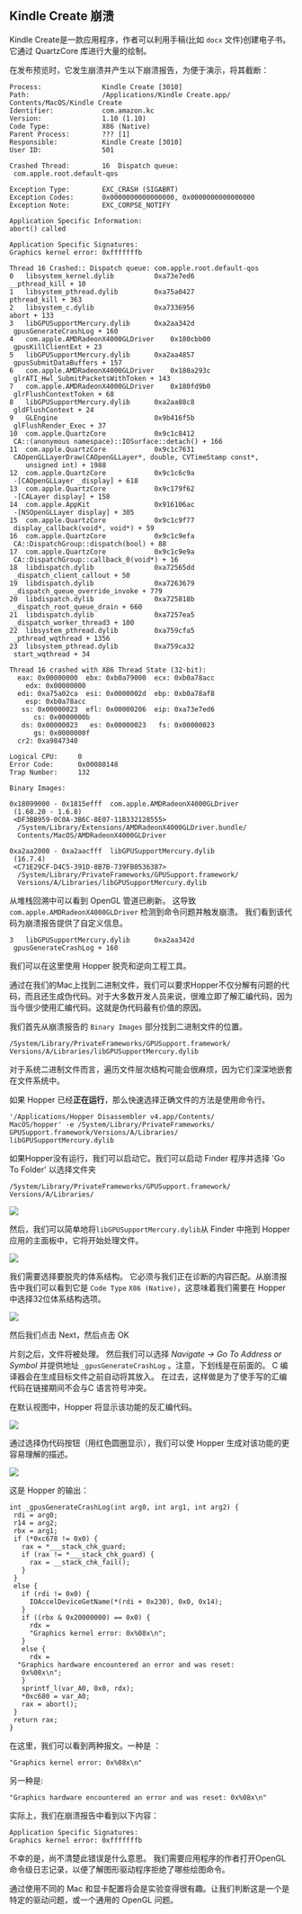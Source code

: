## Kindle Create 崩溃

Kindle Create是一款应用程序，作者可以利用手稿(比如 `docx` 文件)创建电子书。它通过 QuartzCore 库进行大量的绘制。 

在发布预览时，它发生崩溃并产生以下崩溃报告，为便于演示，将其截断：

```
Process:               Kindle Create [3010]
Path:                  /Applications/Kindle Create.app/
Contents/MacOS/Kindle Create
Identifier:            com.amazon.kc
Version:               1.10 (1.10)
Code Type:             X86 (Native)
Parent Process:        ??? [1]
Responsible:           Kindle Create [3010]
User ID:               501

Crashed Thread:        16  Dispatch queue:
 com.apple.root.default-qos

Exception Type:        EXC_CRASH (SIGABRT)
Exception Codes:       0x0000000000000000, 0x0000000000000000
Exception Note:        EXC_CORPSE_NOTIFY

Application Specific Information:
abort() called

Application Specific Signatures:
Graphics kernel error: 0xfffffffb

Thread 16 Crashed:: Dispatch queue: com.apple.root.default-qos
0   libsystem_kernel.dylib        	0xa73e7ed6
__pthread_kill + 10
1   libsystem_pthread.dylib       	0xa75a0427
pthread_kill + 363
2   libsystem_c.dylib             	0xa7336956
abort + 133
3   libGPUSupportMercury.dylib    	0xa2aa342d
 gpusGenerateCrashLog + 160
4   com.apple.AMDRadeonX4000GLDriver	0x180cbb00
 gpusKillClientExt + 23
5   libGPUSupportMercury.dylib    	0xa2aa4857
 gpusSubmitDataBuffers + 157
6   com.apple.AMDRadeonX4000GLDriver	0x180a293c
 glrATI_Hwl_SubmitPacketsWithToken + 143
7   com.apple.AMDRadeonX4000GLDriver	0x180fd9b0
 glrFlushContextToken + 68
8   libGPUSupportMercury.dylib    	0xa2aa88c8
 gldFlushContext + 24
9   GLEngine                      	0x9b416f5b
 glFlushRender_Exec + 37
10  com.apple.QuartzCore          	0x9c1c8412
 CA::(anonymous namespace)::IOSurface::detach() + 166
11  com.apple.QuartzCore          	0x9c1c7631
 CAOpenGLLayerDraw(CAOpenGLLayer*, double, CVTimeStamp const*,
    unsigned int) + 1988
12  com.apple.QuartzCore          	0x9c1c6c9a
 -[CAOpenGLLayer _display] + 618
13  com.apple.QuartzCore          	0x9c179f62
 -[CALayer display] + 158
14  com.apple.AppKit              	0x916106ac
 -[NSOpenGLLayer display] + 305
15  com.apple.QuartzCore          	0x9c1c9f77
 display_callback(void*, void*) + 59
16  com.apple.QuartzCore          	0x9c1c9efa
 CA::DispatchGroup::dispatch(bool) + 88
17  com.apple.QuartzCore          	0x9c1c9e9a
 CA::DispatchGroup::callback_0(void*) + 16
18  libdispatch.dylib             	0xa72565dd
 _dispatch_client_callout + 50
19  libdispatch.dylib             	0xa7263679
 _dispatch_queue_override_invoke + 779
20  libdispatch.dylib             	0xa725818b
 _dispatch_root_queue_drain + 660
21  libdispatch.dylib             	0xa7257ea5
 _dispatch_worker_thread3 + 100
22  libsystem_pthread.dylib       	0xa759cfa5
 _pthread_wqthread + 1356
23  libsystem_pthread.dylib       	0xa759ca32
 start_wqthread + 34

Thread 16 crashed with X86 Thread State (32-bit):
  eax: 0x00000000  ebx: 0xb0a79000  ecx: 0xb0a78acc
    edx: 0x00000000
  edi: 0xa75a02ca  esi: 0x0000002d  ebp: 0xb0a78af8
    esp: 0xb0a78acc
   ss: 0x00000023  efl: 0x00000206  eip: 0xa73e7ed6
      cs: 0x0000000b
   ds: 0x00000023   es: 0x00000023   fs: 0x00000023
      gs: 0x0000000f
  cr2: 0xa9847340

Logical CPU:     0
Error Code:      0x00080148
Trap Number:     132

Binary Images:

0x18099000 - 0x1815efff  com.apple.AMDRadeonX4000GLDriver
 (1.68.20 - 1.6.8)
 <DF3BB959-0C0A-3B6C-8E07-11B332128555>
  /System/Library/Extensions/AMDRadeonX4000GLDriver.bundle/
  Contents/MacOS/AMDRadeonX4000GLDriver

0xa2aa2000 - 0xa2aacfff  libGPUSupportMercury.dylib
 (16.7.4)
 <C71E29CF-D4C5-391D-8B7B-739FB0536387>
  /System/Library/PrivateFrameworks/GPUSupport.framework/
  Versions/A/Libraries/libGPUSupportMercury.dylib

```

从堆栈回溯中可以看到 OpenGL 管道已刷新。
这导致 `com.apple.AMDRadeonX4000GLDriver` 检测到命令问题并触发崩溃。 我们看到该代码为崩溃报告提供了自定义信息。

```
3   libGPUSupportMercury.dylib    	0xa2aa342d
 gpusGenerateCrashLog + 160
```

我们可以在这里使用 Hopper 脱壳和逆向工程工具。

通过在我们的Mac上找到二进制文件，我们可以要求Hopper不仅分解有问题的代码，而且还生成伪代码。对于大多数开发人员来说，很难立即了解汇编代码，因为当今很少使用汇编代码。这就是伪代码最有价值的原因。

我们首先从崩溃报告的 `Binary Images`  部分找到二进制文件的位置。
```
/System/Library/PrivateFrameworks/GPUSupport.framework/
Versions/A/Libraries/libGPUSupportMercury.dylib
```

对于系统二进制文件而言，遍历文件层次结构可能会很麻烦，因为它们深深地嵌套在文件系统中。

如果 Hopper 已经**正在运行**，那么快速选择正确文件的方法是使用命令行。

```
'/Applications/Hopper Disassembler v4.app/Contents/
MacOS/hopper' -e /System/Library/PrivateFrameworks/
GPUSupport.framework/Versions/A/Libraries/
libGPUSupportMercury.dylib
```

如果Hopper没有运行，我们可以启动它。我们可以启动 Finder 程序并选择 'Go To Folder' 以选择文件夹
```
/System/Library/PrivateFrameworks/GPUSupport.framework/
Versions/A/Libraries/
```

![](screenshots/finder_support_mercury.png)

然后，我们可以简单地将`libGPUSupportMercury.dylib`从 Finder 中拖到 Hopper 应用的主面板中，它将开始处理文件。

![](screenshots/drag_file_to_hopper.png)

我们需要选择要脱壳的体系结构。 它必须与我们正在诊断的内容匹配。从崩溃报告中我们可以看到它是 `Code Type` `X86 (Native)`，这意味着我们需要在 Hopper 中选择32位体系结构选项。

![](screenshots/hopper_32bit.png)

然后我们点击 Next，然后点击 OK

片刻之后，文件将被处理。 然后我们可以选择 _Navigate -> Go To Address or Symbol_ 并提供地址 `_gpusGenerateCrashLog` 。注意，下划线是在前面的。 C 编译器会在生成目标文件之前自动将其放入。 在过去，这样做是为了使手写的汇编代码在链接期间不会与C 语言符号冲突。

在默认视图中，Hopper 将显示该功能的反汇编代码。

![](screenshots/hopper_diss.png)

通过选择伪代码按钮（用红色圆圈显示），我们可以使 Hopper 生成对该功能的更容易理解的描述。

![](screenshots/hopper_pseudocode.png)

这是 Hopper 的输出：

```
int _gpusGenerateCrashLog(int arg0, int arg1, int arg2) {
 rdi = arg0;
 r14 = arg2;
 rbx = arg1;
 if (*0xc678 != 0x0) {
   rax = *___stack_chk_guard;
   if (rax != *___stack_chk_guard) {
     rax = __stack_chk_fail();
   }  
 }
 else {
   if (rdi != 0x0) {
     IOAccelDeviceGetName(*(rdi + 0x230), 0x0, 0x14);
   }  
   if ((rbx & 0x20000000) == 0x0) {
     rdx =
     "Graphics kernel error: 0x%08x\n";
   }  
   else {
     rdx =
  "Graphics hardware encountered an error and was reset:
   0x%08x\n";
   }  
   sprintf_l(var_A0, 0x0, rdx);
   *0xc680 = var_A0;
   rax = abort();
 }
 return rax;
}

```

在这里，我们可以看到两种报文。一种是 ：
```
"Graphics kernel error: 0x%08x\n"
```

另一种是:
```
"Graphics hardware encountered an error and was reset: 0x%08x\n"
```

实际上，我们在崩溃报告中看到以下内容：
```
Application Specific Signatures:
Graphics kernel error: 0xfffffffb
```

不幸的是，尚不清楚此错误是什么意思。 我们需要应用程序的作者打开OpenGL命令级日志记录，以便了解图形驱动程序拒绝了哪些绘图命令。

通过使用不同的 Mac 和显卡配置将会是实验变得很有趣。让我们判断这是一个是特定的驱动问题，或一个通用的 OpenGL 问题。
